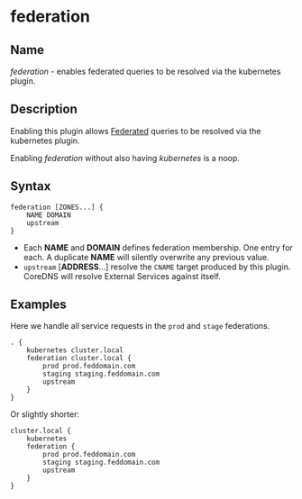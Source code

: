 # federation

## Name

*federation* - enables federated queries to be resolved via the kubernetes plugin.

## Description

Enabling this plugin allows
[Federated](https://kubernetes.io/docs/tasks/federation/federation-service-discovery/) queries to be
resolved via the kubernetes plugin.

Enabling *federation* without also having *kubernetes* is a noop.

## Syntax

~~~
federation [ZONES...] {
    NAME DOMAIN
    upstream
}
~~~

* Each **NAME** and **DOMAIN** defines federation membership. One entry for each. A duplicate
  **NAME** will silently overwrite any previous value.
* `upstream` [**ADDRESS**...] resolve the `CNAME` target produced by this plugin.  CoreDNS
  will resolve External Services against itself.

## Examples

Here we handle all service requests in the `prod` and `stage` federations.

~~~
. {
    kubernetes cluster.local
    federation cluster.local {
        prod prod.feddomain.com
        staging staging.feddomain.com
        upstream
    }
}
~~~

Or slightly shorter:

~~~
cluster.local {
    kubernetes
    federation {
        prod prod.feddomain.com
        staging staging.feddomain.com
        upstream
    }
}
~~~
